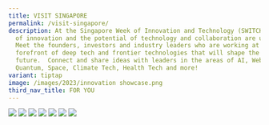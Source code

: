 ```yaml
---
title: VISIT SINGAPORE
permalink: /visit-singapore/
description: At the Singapore Week of Innovation and Technology (SWITCH) sparks
  of innovation and the potential of technology and collaboration are unleashed.
  Meet the founders, investors and industry leaders who are working at the
  forefront of deep tech and frontier technologies that will shape the
  future.  Connect and share ideas with leaders in the areas of AI, Web3,
  Quantum, Space, Climate Tech, Health Tech and more!
variant: tiptap
image: /images/2023/innovation showcase.png
third_nav_title: FOR YOU
---
```

[**![](https://lh5.googleusercontent.com/P26RSxQsiHCSTXmXBH1dS_XkU_zYcSS4fd8hjVWgfUrJhiyQY2d9Lf4FJ8gRPtzT9hqdZGe2chZ4Vz85249L26j9Wd5dxcYAhcdEs337f8tXZrcPqgW-RU0wYCdL7WIEicxncWd66T1Yslm63MhBiw)**](https://www.visitsingapore.com/en/)
[**![](https://lh6.googleusercontent.com/Z1zSw-n__LTJvFVw0m5kIm3VcBRlMCwrDclZZ7pDAsprvk9vYikl39Follmy9-NtiegxqpDYnuhD5tp3y5GDHJxyMwoTDoUB-8LDf6OUO4uLltEdG9mka4kbnB9jghVWYNdJHWISYxKgZ_86rGEokQ)**](https://www.visitsingapore.com/dining-drinks-singapore/)
[**![](https://lh5.googleusercontent.com/Tw2lyfgVlxI63ZMD6h8rGlprfpymXh4-NoSSyd9WxOSLTU0IUZL1uW6w9yl3_JYFt_3ZzZwN7lxM_4U_-01aVz0iZ1clm3zAxz4rd9hKzW_ipm05eHo7L64Zxk78scp4aYKh3JdII-N8tBFz9TMXuQ)**](https://www.visitsingapore.com/singapore-shopping/)
[**![](https://lh5.googleusercontent.com/IzsGD-Xx6qbVLmGdG-vcWVY8F-CaYsLHE_nNRBd1PLnCXEc9ZdTPK9UIPg_bQ7JkJdEF3zcyk6CdClf03uJ63VMqqAB_924EK7iMd6ZROCoBi0C7HXrmqi7FzuLVEtQXaSRW_l77Vra5QjNDJK5S5A)**](https://www.visitsingapore.com/singapore-itineraries/)
[**![](https://lh5.googleusercontent.com/FZOvd5UyBe6YADW53L4KDGHgN0xEwTlhpJn7ueImZ9SWaF0ZhDEOEnYVhPh5ByqqEOqL_IZ-BNGFgD5uzTjccmDErjQCDR3gd6tLzUF_Avzu5acMrcyIh7yFh67htXOsizE4IW-gk1Kk3wCKAHUCeg)**](https://www.visitsingapore.com/singapore-tours/)
[**![](https://lh6.googleusercontent.com/8SAApMFPh43FdUrLu1MnjWoX8ESmaRDSaV-krOmTfFROPS1oCh-EgY8cnuMVK0YB-Yn8XfRDAXoBf052YUJfLl9LizHRIvEDGag4xa4deaOHveh532srdjDQvS8NXWkH5zR2o7wSO_9O8NtmdJ0MJw)**](https://www.visitsingapore.com/festivals-events-singapore/)
[**![](https://lh4.googleusercontent.com/jezLALZhIphdjpYMfdFdRI7-4hSRha3ymV6ANoDnjAcgI7p2gRavIga6diVOVMY86eKzA47xF9ooaJ658P088YEJ16fijVGJwyFd1a8U-0S9Aj9xYfmmXFDYj7pFfJLHMGXlNLiEqq5L4LrDXc-i3Q)**](https://www.visitsingapore.com/travel-guide-tips/visit-singapore-travel-guide-app/)
